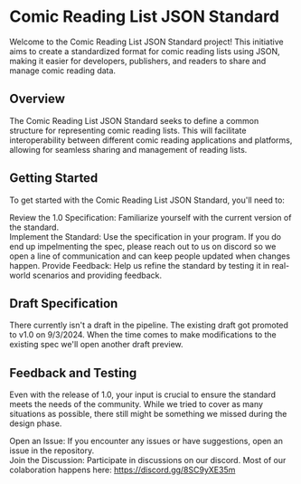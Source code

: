 # Comic Reading List JSON Standard

Welcome to the Comic Reading List JSON Standard project! This initiative aims to create a standardized format for comic reading lists using JSON, making it easier for developers, publishers, and readers to share and manage comic reading data.

## Overview
The Comic Reading List JSON Standard seeks to define a common structure for representing comic reading lists. This will facilitate interoperability between different comic reading applications and platforms, allowing for seamless sharing and management of reading lists.

## Getting Started
To get started with the Comic Reading List JSON Standard, you'll need to:

Review the 1.0 Specification: Familiarize yourself with the current version of the standard.  
Implement the Standard: Use the specification in your program. If you do end up impelmenting the spec, please reach out to us on discord so we open a line of communication and can keep people updated when changes happen. 
Provide Feedback: Help us refine the standard by testing it in real-world scenarios and providing feedback.

## Draft Specification
There currently isn't a draft in the pipeline. The existing draft got promoted to v1.0 on 9/3/2024. When the time comes to make modifications to the existing spec we'll open another draft preview. 

## Feedback and Testing
Even with the release of 1.0, your input is crucial to ensure the standard meets the needs of the community. While we tried to cover as many situations as possible, there still might be something we missed during the design phase. 

Open an Issue: If you encounter any issues or have suggestions, open an issue in the repository.  
Join the Discussion: Participate in discussions on our discord. Most of our colaboration happens here: https://discord.gg/8SC9yXE35m  
